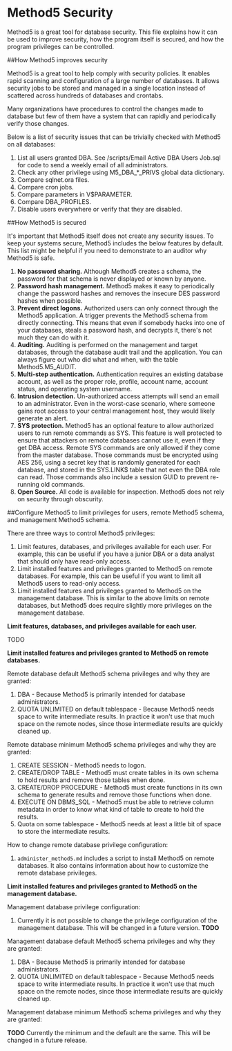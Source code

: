 Method5 Security
================

Method5 is a great tool for database security.  This file explains how it can be used to improve security, how the program itself is secured, and how the program privileges can be controlled.



##How Method5 improves security

Method5 is a great tool to help comply with security policies.  It enables rapid scanning and configuration of a large number of databases.  It allows security jobs to be stored and managed in a single location instead of scattered across hundreds of databases and crontabs.

Many organizations have procedures to control the changes made to database but few of them have a system that can rapidly and periodically verify those changes.

Below is a list of security issues that can be trivially checked with Method5 on all databases:
1. List all users granted DBA.  See /scripts/Email Active DBA Users Job.sql for code to send a weekly email of all administrators.
2. Check any other privilege using M5_DBA_*_PRIVS global data dictionary.
3. Compare sqlnet.ora files.
4. Compare cron jobs.
5. Compare parameters in V$PARAMETER.
6. Compare DBA_PROFILES.
7. Disable users everywhere or verify that they are disabled.



##How Method5 is secured

It's important that Method5 itself does not create any security issues.  To keep your systems secure, Method5 includes the below features by default.  This list might be helpful if you need to demonstrate to an auditor why Method5 is safe.

1. **No password sharing.**  Although Method5 creates a schema, the password for that schema is never displayed or known by anyone.
2. **Password hash management.**  Method5 makes it easy to periodically change the password hashes and removes the insecure DES password hashes when possible.
3. **Prevent direct logons.**  Authorized users can only connect through the Method5 application.  A trigger prevents the Method5 schema from directly connecting.  This means that even if somebody hacks into one of your databases, steals a password hash, and decrypts it, there's not much they can do with it.
4. **Auditing.**  Auditing is performed on the management and target databases, through the database audit trail and the application.  You can always figure out who did what and when, with the table Method5.M5_AUDIT.
5. **Multi-step authentication.**  Authentication requires an existing database account, as well as the proper role, profile, account name, account status, and operating system username.
6. **Intrusion detection.**  Un-authorized access attempts will send an email to an administrator.  Even in the worst-case scenario, where someone gains root access to your central management host, they would likely generate an alert.
7. **SYS protection.**  Method5 has an optional feature to allow authorized users to run remote commands as SYS.  This feature is well protected to ensure that attackers on remote databases cannot use it, even if they get DBA access.  Remote SYS commands are only allowed if they come from the master database.  Those commands must be encrypted using AES 256, using a secret key that is randomly generated for each database, and stored in the SYS.LINK$ table that not even the DBA role can read.  Those commands also include a session GUID to prevent re-running old commands.
8. **Open Source.**  All code is available for inspection.  Method5 does not rely on security through obscurity.



##Configure Method5 to limit privileges for users, remote Method5 schema, and management Method5 schema.

There are three ways to control Method5 privileges:
1. Limit features, databases, and privileges available for each user.  For example, this can be useful if you have a junior DBA or a data analyst that should only have read-only access.
2. Limit installed features and privileges granted to Method5 on remote databases.  For example, this can be useful if you want to limit all Method5 users to read-only access.
3. Limit installed features and privileges granted to Method5 on the management database.  This is similar to the above limits on remote databases, but Method5 does require slightly more privileges on the management database.


**Limit features, databases, and privileges available for each user.**

TODO

**Limit installed features and privileges granted to Method5 on remote databases.**

Remote database default Method5 schema privileges and why they are granted:

1. DBA - Because Method5 is primarily intended for database administrators.
2. QUOTA UNLIMITED on default tablespace - Because Method5 needs space to write intermediate results.  In practice it won't use that much space on the remote nodes, since those intermediate results are quickly cleaned up.

Remote database minimum Method5 schema privileges and why they are granted:

1. CREATE SESSION - Method5 needs to logon.
2. CREATE/DROP TABLE - Method5 must create tables in its own schema to hold results and remove those tables when done.
3. CREATE/DROP PROCEDURE - Method5 must create functions in its own schema to generate results and remove those functions when done.
4. EXECUTE ON DBMS_SQL - Method5 must be able to retrieve column metadata in order to know what kind of table to create to hold the results.
5. Quota on some tablespace - Method5 needs at least a little bit of space to store the intermediate results.

How to change remote database privilege configuration:

1. `administer_method5.md` includes a script to install Method5 on remote databases.  It also contains information about how to customize the remote database privileges.

**Limit installed features and privileges granted to Method5 on the management database.**

Management database privilege configuration:

1. Currently it is not possible to change the privilege configuration of the management database.  This will be changed in a future version.  **TODO**

Management database default Method5 schema privileges and why they are granted:

1. DBA - Because Method5 is primarily intended for database administrators.
2. QUOTA UNLIMITED on default tablespace - Because Method5 needs space to write intermediate results.  In practice it won't use that much space on the remote nodes, since those intermediate results are quickly cleaned up.

Management database minimum Method5 schema privileges and why they are granted:

**TODO** Currently the minimum and the default are the same.  This will be changed in a future release.

